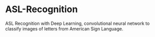 # ASL-Recognition
ASL Recognition with Deep Learning, convolutional neural network to classify images of letters from American Sign Language.
